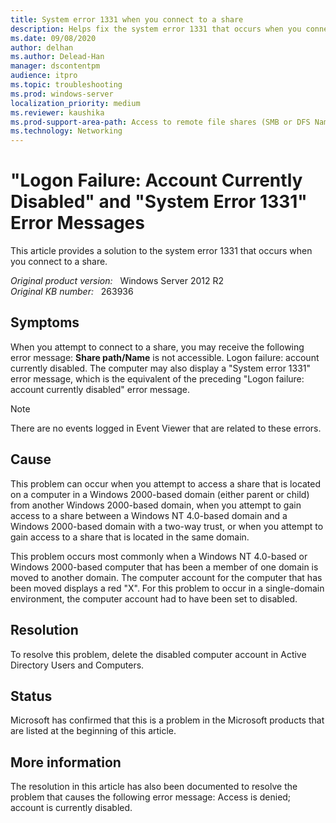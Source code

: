 ```yaml
---
title: System error 1331 when you connect to a share
description: Helps fix the system error 1331 that occurs when you connect to a share.
ms.date: 09/08/2020
author: delhan
ms.author: Delead-Han
manager: dscontentpm
audience: itpro
ms.topic: troubleshooting
ms.prod: windows-server
localization_priority: medium
ms.reviewer: kaushika
ms.prod-support-area-path: Access to remote file shares (SMB or DFS Namespace)
ms.technology: Networking
---
```

# "Logon Failure: Account Currently Disabled" and "System Error 1331" Error Messages

This article provides a solution to the system error 1331 that occurs when you connect to a share.

_Original product version:_ &nbsp; Windows Server 2012 R2  
_Original KB number:_ &nbsp; 263936

## Symptoms

When you attempt to connect to a share, you may receive the following error message:
 **Share path/Name** is not accessible.
Logon failure: account currently disabled.
The computer may also display a "System error 1331" error message, which is the equivalent of the preceding "Logon failure: account currently disabled" error message.

> [!NOTE]
> There are no events logged in Event Viewer that are related to these errors.

## Cause

This problem can occur when you attempt to access a share that is located on a computer in a Windows 2000-based domain (either parent or child) from another Windows 2000-based domain, when you attempt to gain access to a share between a Windows NT 4.0-based domain and a Windows 2000-based domain with a two-way trust, or when you attempt to gain access to a share that is located in the same domain.

This problem occurs most commonly when a Windows NT 4.0-based or Windows 2000-based computer that has been a member of one domain is moved to another domain. The computer account for the computer that has been moved displays a red "X". For this problem to occur in a single-domain environment, the computer account had to have been set to disabled.

## Resolution

To resolve this problem, delete the disabled computer account in Active Directory Users and Computers.

## Status

Microsoft has confirmed that this is a problem in the Microsoft products that are listed at the beginning of this article.

## More information

The resolution in this article has also been documented to resolve the problem that causes the following error message:
Access is denied; account is currently disabled.
